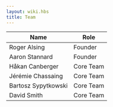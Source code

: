 ```yaml
---
layout: wiki.hbs
title: Team
---
```

|Name               | Role |
|-------------------|------|
|Roger Alsing       | Founder |
|Aaron Stannard     | Founder |
|Håkan Canberger    | Core Team |
|Jérémie Chassaing  | Core Team |
|Bartosz Sypytkowski| Core Team |
|David Smith        | Core Team |

